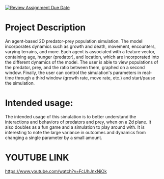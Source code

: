 [![Review Assignment Due Date](https://classroom.github.com/assets/deadline-readme-button-22041afd0340ce965d47ae6ef1cefeee28c7c493a6346c4f15d667ab976d596c.svg)](https://classroom.github.com/a/YxXKqIeT)
# Project Description

An agent-based 2D predator-prey population simulation. The model incorporates dynamics such as growth and death, movement, encounters, varying terrains, and more. Each agent is associated with a feature vector, containing age, hunger (predator), and location, which are incorporated into the different dynamics of the model. The user is able to view populations of the predator, prey, and the ratio between them, graphed on a second window. Finally, the user can control the simulation's parameters in real-time through a third window (growth rate, move rate, etc.) and start/pause the simulation. 

# Intended usage:

The intended usage of this simulation is to better understand the interactions and behaviors of predators and prey, when on a 2d plane. It also doubles as a fun game and a simulation to play around with. It is interesting to note the large variance in outcomes and dynamics from changing a single parameter by a small amount. 
  
# YOUTUBE LINK
https://www.youtube.com/watch?v=FcUhJnxNiOk
